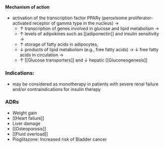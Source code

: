  
#### Mechanism of action
  - activation of the transcription factor PPARγ (peroxisome proliferator-activated receptor of gamma type in the nucleus) → 
	  - ↑ transcription of genes involved in glucose and lipid metabolism → 
	  - ↑ levels of adipokines such as [[adiponectin]] and insulin sensitivity → 
	  - ↑ storage of fatty acids in adipocytes, 
	  - ↓ products of lipid metabolism (e.g., free fatty acids) → ↓ free fatty acids in circulation → 
	  - ↑ [[Glucose transporters]] and ↓ hepatic [[Gluconeogenesis]] 

### Indications: 
- may be considered as monotherapy in patients with severe renal failure and/or contraindications for insulin therapy 

### ADRs
- Weight gain 
- [[Heart failure]] 
- Liver damage 
- [[Osteoporosis]]
- [[Fluid overload]] 
- Pioglitazone: Increased risk of Bladder cancer 